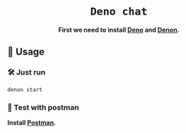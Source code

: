 <div align="center">

  <h1><code>Deno chat</code></h1>

  <strong>First we need to install 
  <a href="https://deno.land/">Deno</a> and <a href="https://deno.land/x/denon">Denon</a>.</strong>
</div>

## 🚴 Usage

### 🛠️ Just run  

```
denon start
```

### 🔬 Test with postman

  <strong>Install
  <a href="https://www.postman.com/downloads/">Postman</a>.</strong>

